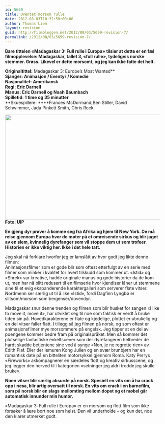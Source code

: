 ```yaml
---
id: 5669
title: Uventet morsom rulle
date: 2012-08-03T10:32:50+00:00
author: Thomas Lien
layout: revision
guid: http://filmbloggen.net/2012/08/03/5659-revision-7/
permalink: /2012/08/03/5659-revision-7/
---
```

**Bare tittelen «Madagaskar 3: Full rulle i Europa» tilsier at dette er en fæl filmopplevelse: Madagaskar, tallet 3, «full rulle», tydeligvis norske stemmer. Grøss. Likevel er dette morsomt, og jeg kan ikke fatte det helt.**

<!--more-->

**Originaltittel:** Madagaskar 3: Europe&#8217;s Most Wanted**  
**Sjanger:** **Animasjon / Eventyr / Komedie**  
**Nasjonalitet:** **Amerikansk**  
**Regi:** **Eric Darnell**  
**Manus:** **Eric Darnell og Noah Baumbach**  
**Spilletid:** **1 time og 35 minutter**  
**Skuespillere: ****Frances McDormand,Ben Stiller, David Schwimmer, Jada Pinkett Smith, Chris Rock.

**<a href="http://filmbloggen.net/2012/08/03/uventet-full-rulle/madagaskar/" rel="attachment wp-att-5660"><img class="alignnone size-large wp-image-5660" src="http://filmbloggen.net/wp-content/uploads//2012/08/madagaskar-620x340.jpg" alt="" width="620" height="340" /></a>  
Foto: UIP**

**En gjeng dyr prøver å komme seg fra Afrika og hjem til New York. De må reise gjennom Europa hvor de møter på et omreisende sirkus og blir jaget av en slem, kvinnelig dyrefanger som vil stoppe dem ut som trofeer. Historien er ikke viktig her. Ikke i det hele tatt.**

Jeg skal nå forklare hvorfor jeg er lamslått av hvor godt jeg likte denne filmen:  
Animasjonsfilmer som er gode blir som oftest etterfulgt av en serie med filmer som minker i kvalitet for hvert tilskudd som kommer ut. «Istid» og «Shrek» var kreative, hadde originale manus og gode historier da de kom ut, men har nå blitt redusert til en filmserie hvor kjendiser låner ut stemmene sine til et evig ekspanderende karaktergalleri som serverer flate vitser. Nordmenn ser særlig ut til å like «Istid», fordi Dagfinn Lyngbø er slitsom/morsom som bergenser/dovendyr.

Madagaskar snur denne trenden og filmen som blir husket for sangen «I like to move it, move it», har utviklet seg til noe som faktisk er verdt å bruke tiden sin på. Hovedkarakterene er flate og kjedelige, plottet er ubrukelig og en del vitser faller flatt. I tillegg så jeg filmen på norsk, og som oftest er animasjonsfilmer mye morsommere på engelsk. Jeg tipper at en del av poengene kommer bedre fram på originalspråket. Men så kommer det plutselige fantastiske enkeltscener som der dyrefangeren helbreder de hardt skadde betjentene sine ved å synge «Non, je ne regrette rien» av Edith Piaf. Eller der lemuren Kong Julien og en svær brunbjørn har en romantisk date på en bitteliten motorsykkel gjennom Roma. Katy Perrys «Fireworks» akkompagnerer en særdeles flott og kreativ sirkusscene, og jeg legger den herved til i kategorien «setninger jeg aldri trodde jeg skulle bruke».

**Noen vitser blir særlig absurde på norsk. Spesielt en vits om å ha crack opp i nesa, blir artig oversatt til norsk. En vits om crack i en barnefilm, som på norsk blir en slags mellomting mellom dopet og et møbel går automatisk innunder min humor.**

«Madagaskar 3: Full rulle i Europa» er en morsom og flott film som ikke forsøker å lære bort noe som helst. Den vil underholde &#8211; og kun det, noe den klarer utmerket godt.

<div class="video-shortcode">
</div>